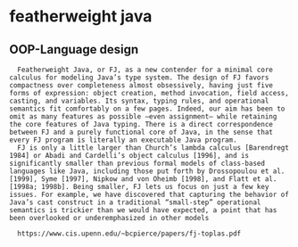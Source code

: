 # featherweight java
## OOP-Language design     
       
    
      Featherweight Java, or FJ, as a new contender for a minimal core calculus for modeling Java’s type system. The design of FJ favors compactness over completeness almost obsessively, having just five forms of expression: object creation, method invocation, field access, casting, and variables. Its syntax, typing rules, and operational semantics fit comfortably on a few pages. Indeed, our aim has been to omit as many features as possible —even assignment— while retaining the core features of Java typing. There is a direct correspondence between FJ and a purely functional core of Java, in the sense that every FJ program is literally an executable Java program. 
      FJ is only a little larger than Church’s lambda calculus [Barendregt 1984] or Abadi and Cardelli’s object calculus [1996], and is significantly smaller than previous formal models of class-based languages like Java, including those put forth by Drossopoulou et al. [1999], Syme [1997], Nipkow and von Oheimb [1998], and Flatt et al. [1998a; 1998b]. Being smaller, FJ lets us focus on just a few key issues. For example, we have discovered that capturing the behavior of Java’s cast construct in a traditional “small-step” operational semantics is trickier than we would have expected, a point that has been overlooked or underemphasized in other models

      https://www.cis.upenn.edu/~bcpierce/papers/fj-toplas.pdf



